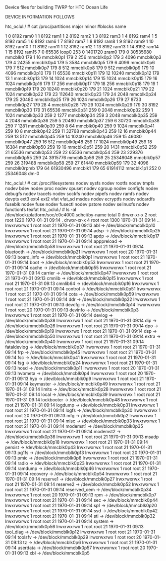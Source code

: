 Device files for building TWRP for HTC Ocean Life

DEVICE INFORMATION FOLLOWS 

htc_oclul:/ # cat /proc/partitions
major minor  #blocks  name

   1        0       8192 ram0
   1        1       8192 ram1
   1        2       8192 ram2
   1        3       8192 ram3
   1        4       8192 ram4
   1        5       8192 ram5
   1        6       8192 ram6
   1        7       8192 ram7
   1        8       8192 ram8
   1        9       8192 ram9
   1       10       8192 ram10
   1       11       8192 ram11
   1       12       8192 ram12
   1       13       8192 ram13
   1       14       8192 ram14
   1       15       8192 ram15
   7        0      65536 loop0
 253        0    1401720 zram0
 179        0   30535680 mmcblk0
 179        1         16 mmcblk0p1
 179        2        256 mmcblk0p2
 179        3       4096 mmcblk0p3
 179        4      24255 mmcblk0p4
 179        5       3584 mmcblk0p5
 179        6       4096 mmcblk0p6
 179        7        512 mmcblk0p7
 179        8        512 mmcblk0p8
 179        9        512 mmcblk0p9
 179       10       4096 mmcblk0p10
 179       11      65536 mmcblk0p11
 179       12      10240 mmcblk0p12
 179       13          1 mmcblk0p13
 179       14       1024 mmcblk0p14
 179       15       1024 mmcblk0p15
 179       16       1024 mmcblk0p16
 179       17        256 mmcblk0p17
 179       18        256 mmcblk0p18
 179       19          1 mmcblk0p19
 179       20      10240 mmcblk0p20
 179       21       1024 mmcblk0p21
 179       22       1024 mmcblk0p22
 179       23     112640 mmcblk0p23
 179       24       2048 mmcblk0p24
 179       25      20480 mmcblk0p25
 179       26       1024 mmcblk0p26
 179       27       8733 mmcblk0p27
 179       28          4 mmcblk0p28
 179       29       1024 mmcblk0p29
 179       30       8192 mmcblk0p30
 179       31      65536 mmcblk0p31
 259        0       2048 mmcblk0p32
 259        1       1024 mmcblk0p33
 259        2       1277 mmcblk0p34
 259        3       2048 mmcblk0p35
 259        4       2048 mmcblk0p36
 259        5      20480 mmcblk0p37
 259        6      30720 mmcblk0p38
 259        7       1281 mmcblk0p39
 259        8         64 mmcblk0p40
 259        9       1024 mmcblk0p41
 259       10          8 mmcblk0p42
 259       11      32768 mmcblk0p43
 259       12         16 mmcblk0p44
 259       13        512 mmcblk0p45
 259       14      10240 mmcblk0p46
 259       15      46080 mmcblk0p47
 259       16        512 mmcblk0p48
 259       17       1024 mmcblk0p49
 259       18      16384 mmcblk0p50
 259       19         16 mmcblk0p51
 259       20       1431 mmcblk0p52
 259       21      65536 mmcblk0p53
 259       22      65536 mmcblk0p54
 259       23     229376 mmcblk0p55
 259       24    3915776 mmcblk0p56
 259       25   25346048 mmcblk0p57
 259       26     319488 mmcblk0p58
 259       27      61440 mmcblk0p59
 179       32       4096 mmcblk0rpmb
 179       64   61930496 mmcblk1
 179       65   61914112 mmcblk1p1
 252        0   25346048 dm-0
 
htc_oclul:/ # cat /proc/filesystems
nodev   sysfs
nodev   rootfs
nodev   tmpfs
nodev   bdev
nodev   proc
nodev   cpuset
nodev   cgroup
nodev   configfs
nodev   debugfs
nodev   tracefs
nodev   sockfs
nodev   pipefs
nodev   ramfs
nodev   devpts
        ext3
        ext4
        ext2
        vfat
        vfat_sd
        msdos
nodev   ecryptfs
nodev   sdcardfs
        fuseblk
nodev   fuse
nodev   fusectl
nodev   pstore
nodev   selinuxfs
nodev   functionfs
        texfat
htc_oclul:/ # ls -al /dev/block/platform/soc/c0c4000.sdhci/by-name
total 0
drwxr-xr-x 2 root root 1220 1970-01-31 09:14 .
drwxr-xr-x 4 root root 1300 1970-01-31 09:14 ..
lrwxrwxrwx 1 root root   21 1970-01-31 09:13 abl -> /dev/block/mmcblk0p10
lrwxrwxrwx 1 root root   21 1970-01-31 09:14 adsp -> /dev/block/mmcblk0p25
lrwxrwxrwx 1 root root   21 1970-01-31 09:13 apdp -> /dev/block/mmcblk0p17
lrwxrwxrwx 1 root root   21 1970-01-31 09:14 apppreload -> /dev/block/mmcblk0p58
lrwxrwxrwx 1 root root   21 1970-01-31 09:14 bluetooth -> /dev/block/mmcblk0p21
lrwxrwxrwx 1 root root   20 1970-01-31 09:13 board_info -> /dev/block/mmcblk0p1
lrwxrwxrwx 1 root root   21 1970-01-31 09:14 boot -> /dev/block/mmcblk0p53
lrwxrwxrwx 1 root root   21 1970-01-31 09:14 cache -> /dev/block/mmcblk0p55
lrwxrwxrwx 1 root root   21 1970-01-31 09:14 carrier -> /dev/block/mmcblk0p47
lrwxrwxrwx 1 root root   21 1970-01-31 09:13 cmnlib -> /dev/block/mmcblk0p15
lrwxrwxrwx 1 root root   21 1970-01-31 09:13 cmnlib64 -> /dev/block/mmcblk0p16
lrwxrwxrwx 1 root root   21 1970-01-31 09:14 control -> /dev/block/mmcblk0p51
lrwxrwxrwx 1 root root   21 1970-01-31 09:14 cota -> /dev/block/mmcblk0p59
lrwxrwxrwx 1 root root   21 1970-01-31 09:14 ddr -> /dev/block/mmcblk0p22
lrwxrwxrwx 1 root root   21 1970-01-31 09:13 devcfg -> /dev/block/mmcblk0p14
lrwxrwxrwx 1 root root   20 1970-01-31 09:13 devinfo -> /dev/block/mmcblk0p3
lrwxrwxrwx 1 root root   21 1970-01-31 09:14 devlog -> /dev/block/mmcblk0p38
lrwxrwxrwx 1 root root   21 1970-01-31 09:14 dip -> /dev/block/mmcblk0p26
lrwxrwxrwx 1 root root   21 1970-01-31 09:14 dpo -> /dev/block/mmcblk0p19
lrwxrwxrwx 1 root root   21 1970-01-31 09:14 dsp -> /dev/block/mmcblk0p50
lrwxrwxrwx 1 root root   21 1970-01-31 09:14 extra -> /dev/block/mmcblk0p40
lrwxrwxrwx 1 root root   21 1970-01-31 09:14 fataldevlog -> /dev/block/mmcblk0p37
lrwxrwxrwx 1 root root   21 1970-01-31 09:14 frp -> /dev/block/mmcblk0p45
lrwxrwxrwx 1 root root   21 1970-01-31 09:14 fsc -> /dev/block/mmcblk0p41
lrwxrwxrwx 1 root root   21 1970-01-31 09:14 fsg -> /dev/block/mmcblk0p24
lrwxrwxrwx 1 root root   21 1970-01-31 09:13 hosd -> /dev/block/mmcblk0p11
lrwxrwxrwx 1 root root   20 1970-01-31 09:13 hvbmeta -> /dev/block/mmcblk0p4
lrwxrwxrwx 1 root root   20 1970-01-31 09:13 hyp -> /dev/block/mmcblk0p9
lrwxrwxrwx 1 root root   21 1970-01-31 09:14 keymaster -> /dev/block/mmcblk0p49
lrwxrwxrwx 1 root root   21 1970-01-31 09:14 limits -> /dev/block/mmcblk0p28
lrwxrwxrwx 1 root root   21 1970-01-31 09:14 local -> /dev/block/mmcblk0p39
lrwxrwxrwx 1 root root   21 1970-01-31 09:14 lockbooter -> /dev/block/mmcblk0p48
lrwxrwxrwx 1 root root   21 1970-01-31 09:14 logdump -> /dev/block/mmcblk0p31
lrwxrwxrwx 1 root root   21 1970-01-31 09:14 logfs -> /dev/block/mmcblk0p30
lrwxrwxrwx 1 root root   20 1970-01-31 09:13 mfg -> /dev/block/mmcblk0p2
lrwxrwxrwx 1 root root   21 1970-01-31 09:14 misc -> /dev/block/mmcblk0p33
lrwxrwxrwx 1 root root   21 1970-01-31 09:14 modemst1 -> /dev/block/mmcblk0p35
lrwxrwxrwx 1 root root   21 1970-01-31 09:14 modemst2 -> /dev/block/mmcblk0p36
lrwxrwxrwx 1 root root   21 1970-01-31 09:13 msadp -> /dev/block/mmcblk0p18
lrwxrwxrwx 1 root root   21 1970-01-31 09:14 persist -> /dev/block/mmcblk0p43
lrwxrwxrwx 1 root root   21 1970-01-31 09:13 pg1fs -> /dev/block/mmcblk0p13
lrwxrwxrwx 1 root root   20 1970-01-31 09:13 pmic -> /dev/block/mmcblk0p8
lrwxrwxrwx 1 root root   21 1970-01-31 09:14 radio -> /dev/block/mmcblk0p23
lrwxrwxrwx 1 root root   21 1970-01-31 09:14 ramdump -> /dev/block/mmcblk0p46
lrwxrwxrwx 1 root root   21 1970-01-31 09:14 recovery -> /dev/block/mmcblk0p54
lrwxrwxrwx 1 root root   21 1970-01-31 09:14 reserve1 -> /dev/block/mmcblk0p27
lrwxrwxrwx 1 root root   21 1970-01-31 09:14 reserve2 -> /dev/block/mmcblk0p52
lrwxrwxrwx 1 root root   21 1970-01-31 09:14 reserved_oem -> /dev/block/mmcblk0p34
lrwxrwxrwx 1 root root   20 1970-01-31 09:13 rpm -> /dev/block/mmcblk0p7
lrwxrwxrwx 1 root root   21 1970-01-31 09:14 sec -> /dev/block/mmcblk0p44
lrwxrwxrwx 1 root root   21 1970-01-31 09:14 sp1 -> /dev/block/mmcblk0p20
lrwxrwxrwx 1 root root   21 1970-01-31 09:14 ssd -> /dev/block/mmcblk0p42
lrwxrwxrwx 1 root root   21 1970-01-31 09:14 sti -> /dev/block/mmcblk0p32
lrwxrwxrwx 1 root root   21 1970-01-31 09:14 system -> /dev/block/mmcblk0p56
lrwxrwxrwx 1 root root   21 1970-01-31 09:13 tool_diag -> /dev/block/mmcblk0p12
lrwxrwxrwx 1 root root   21 1970-01-31 09:14 toolsfv -> /dev/block/mmcblk0p29
lrwxrwxrwx 1 root root   20 1970-01-31 09:13 tz -> /dev/block/mmcblk0p6
lrwxrwxrwx 1 root root   21 1970-01-31 09:14 userdata -> /dev/block/mmcblk0p57
lrwxrwxrwx 1 root root   20 1970-01-31 09:13 xbl -> /dev/block/mmcblk0p5

